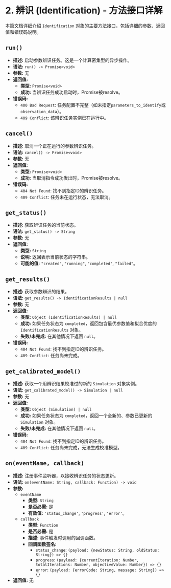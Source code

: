 # 2. 辨识 (Identification) - 方法接口详解

本篇文档详细介绍 `Identification` 对象的主要方法接口，包括详细的参数、返回值和错误码说明。

## `run()`

*   **描述:** 启动参数辨识任务。这是一个计算密集型的异步操作。
*   **语法:** `run() -> Promise<void>`
*   **参数:** 无
*   **返回值:**
    *   **类型:** `Promise<void>`
    *   **成功:** 当辨识任务成功启动时，Promise被resolve。
*   **错误码:**
    *   `400 Bad Request`: 任务配置不完整（如未指定`parameters_to_identify`或`observation_data`）。
    *   `409 Conflict`: 该辨识任务实例已在运行中。

## `cancel()`

*   **描述:** 取消一个正在运行的参数辨识任务。
*   **语法:** `cancel() -> Promise<void>`
*   **参数:** 无
*   **返回值:**
    *   **类型:** `Promise<void>`
    *   **成功:** 当取消指令成功发出时，Promise被resolve。
*   **错误码:**
    *   `404 Not Found`: 找不到指定ID的辨识任务。
    *   `409 Conflict`: 任务未在运行状态，无法取消。

## `get_status()`

*   **描述:** 获取辨识任务的当前状态。
*   **语法:** `get_status() -> String`
*   **参数:** 无
*   **返回值:**
    *   **类型:** `String`
    *   **说明:** 返回表示当前状态的字符串。
    *   **可能的值:** `"created"`, `"running"`, `"completed"`, `"failed"`。

## `get_results()`

*   **描述:** 获取参数辨识的结果。
*   **语法:** `get_results() -> IdentificationResults | null`
*   **参数:** 无
*   **返回值:**
    *   **类型:** `Object (IdentificationResults) | null`
    *   **成功:** 如果任务状态为 `completed`，返回包含最优参数值和拟合优度的 `IdentificationResults` 对象。
    *   **失败/未完成:** 在其他情况下返回 `null`。
*   **错误码:**
    *   `404 Not Found`: 找不到指定ID的辨识任务。
    *   `409 Conflict`: 任务尚未完成。

## `get_calibrated_model()`

*   **描述:** 获取一个用辨识结果校准过的新的 `Simulation` 对象实例。
*   **语法:** `get_calibrated_model() -> Simulation | null`
*   **参数:** 无
*   **返回值:**
    *   **类型:** `Object (Simulation) | null`
    *   **成功:** 如果任务状态为 `completed`，返回一个全新的、参数已更新的 `Simulation` 对象。
    *   **失败/未完成:** 在其他情况下返回 `null`。
*   **错误码:**
    *   `404 Not Found`: 找不到指定ID的辨识任务。
    *   `409 Conflict`: 任务尚未完成，无法生成校准模型。

## `on(eventName, callback)`

*   **描述:** 注册事件监听器，以接收辨识任务的状态更新。
*   **语法:** `on(eventName: String, callback: Function) -> void`
*   **参数:**
    *   `eventName`
        *   **类型:** `String`
        *   **是否必需:** 是
        *   **有效值:** `'status_change'`, `'progress'`, `'error'`。
    *   `callback`
        *   **类型:** `Function`
        *   **是否必需:** 是
        *   **描述:** 事件触发时调用的回调函数。
        *   **回调函数签名:**
            *   `status_change`: `(payload: {newStatus: String, oldStatus: String}) => {}`
            *   `progress`: `(payload: {currentIteration: Number, totalIterations: Number, objectiveValue: Number}) => {}`
            *   `error`: `(payload: {errorCode: String, message: String}) => {}`
*   **返回值:** 无
